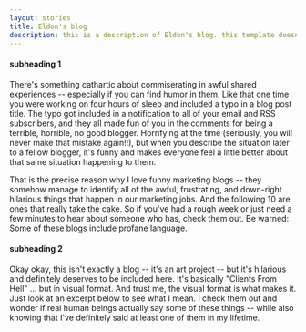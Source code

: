```yaml
---
layout: stories
title: Eldon's blog
description: this is a description of Eldon's blog. this template doesn't have images 
---
```


#### subheading 1

There's something cathartic about commiserating in awful shared experiences -- especially if you can find humor in them. Like that one time you were working on four hours of sleep and included a typo in a blog post title. The typo got included in a notification to all of your email and RSS subscribers, and they all made fun of you in the comments for being a terrible, horrible, no good blogger. Horrifying at the time (seriously, you will never make that mistake again!!), but when you describe the situation later to a fellow blogger, it's funny and makes everyone feel a little better about that same situation happening to them. 

That is the precise reason why I love funny marketing blogs -- they somehow manage to identify all of the awful, frustrating, and down-right hilarious things that happen in our marketing jobs. And the following 10 are ones that really take the cake. So if you've had a rough week or just need a few minutes to hear about someone who has, check them out. Be warned: Some of these blogs include profane language.

#### subheading 2 
Okay okay, this isn't exactly a blog -- it's an art project -- but it's hilarious and definitely deserves to be included here. It's basically "Clients From Hell" ... but in visual format. And trust me, the visual format is what makes it. Just look at an excerpt below to see what I mean. I check them out and wonder if real human beings actually say some of these things -- while also knowing that I've definitely said at least one of them in my lifetime. 






